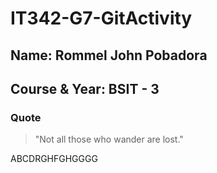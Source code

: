 # IT342-G7-GitActivity


## Name: Rommel John Pobadora  
## Course & Year: BSIT - 3


### Quote
> "Not all those who wander are lost."

ABCDRGHFGHGGGG
